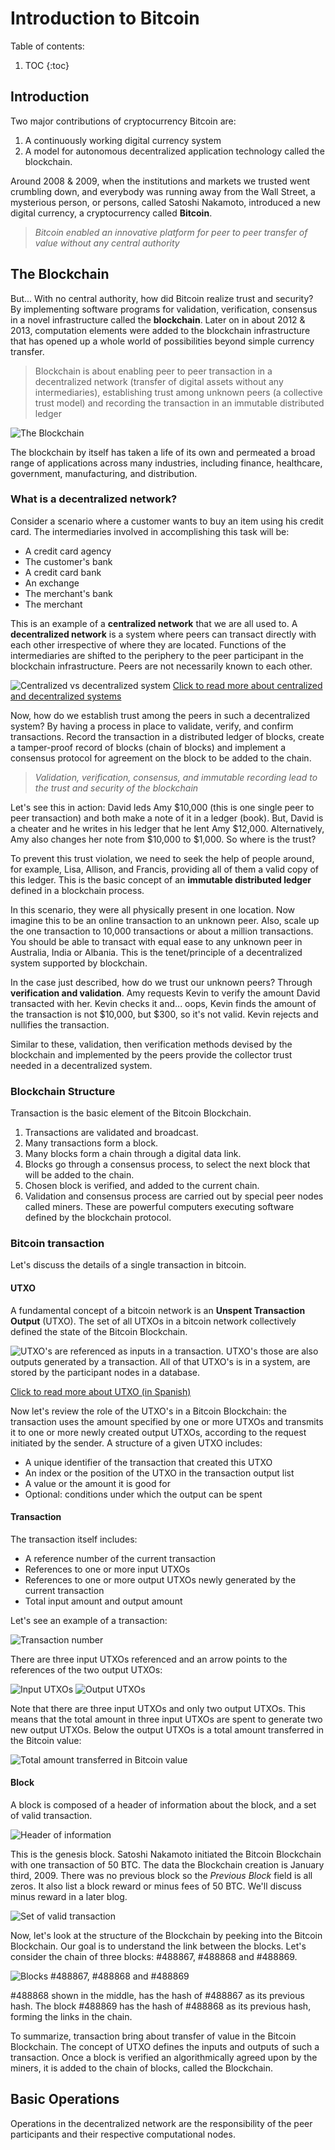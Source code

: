 # Introduction to Bitcoin
Table of contents:

1. TOC
{:toc}

## Introduction

Two major contributions of cryptocurrency Bitcoin are:
  1. A continuously working digital currency system
  2. A model for autonomous decentralized application technology called the blockchain.

Around 2008 & 2009, when the institutions and markets we trusted went crumbling down, and everybody was running away from the Wall Street, a mysterious person, or persons, called Satoshi Nakamoto, introduced a new digital currency, a cryptocurrency called **Bitcoin**. 

> *Bitcoin enabled an innovative platform for peer to peer transfer of value without any central authority*

## The Blockchain

But... With no central authority, how did Bitcoin realize trust and security? By implementing software programs for validation, verification, consensus in a novel infrastructure called the **blockchain**. 
Later on in about 2012 & 2013, computation elements were added to the blockchain infrastructure that has opened up a whole world of possibilities beyond simple currency transfer.

> Blockchain is about enabling peer to peer transaction in a decentralized network (transfer of digital assets without any intermediaries), establishing trust among unknown peers (a collective trust model) and recording the transaction in an immutable distributed ledger

![](/My-Blockchain-Book/images/Intro-Blockchain.jpg "The Blockchain")

The blockchain by itself has taken a life of its own and permeated a broad range of applications across many industries, including finance, healthcare, government, manufacturing, and distribution. 


### What is a decentralized network?

Consider a scenario where a customer wants to buy an item using his credit card. The intermediaries involved in accomplishing this task will be: 
- A credit card agency
- The customer's bank
- A credit card bank
- An exchange
- The merchant's bank
- The merchant

This is an example of a **centralized network** that we are all used to.
A **decentralized network** is a system where peers can transact directly with each other irrespective of where they are located. Functions of the intermediaries are shifted to the periphery to the peer participant in the blockchain infrastructure. Peers are not necessarily known to each other. 

![](/My-Blockchain-Book/images/Centralized-Decentralized.png "Centralized vs decentralized system")
[Click to read more about centralized and decentralized systems](https://medium.com/hackernoon/centralization-vs-decentralization-the-best-and-worst-of-both-worlds-7bfdd628ad09)

Now, how do we establish trust among the peers in such a decentralized system? By having a process in place to validate, verify, and confirm transactions. Record the transaction in a distributed ledger of blocks, create a tamper-proof record of blocks (chain of blocks) and implement a consensus protocol for agreement on the block to be added to the chain.

> *Validation, verification, consensus, and immutable recording lead to the trust and security of the blockchain*

Let's see this in action: David leds Amy $10,000 (this is one single peer to peer transaction) and both make a note of it in a ledger (book). But, David is a cheater and he writes in his ledger that he lent Amy $12,000. Alternatively, Amy also changes her note from $10,000 to $1,000. So where is the trust?

To prevent this trust violation, we need to seek the help of people around, for example, Lisa, Allison, and Francis, providing all of them a valid copy of this ledger. This is the basic concept of an **immutable distributed ledger** defined in a blockchain process. 

In this scenario, they were all physically present in one location. Now imagine this to be an online transaction to an unknown peer. Also, scale up the one transaction to 10,000 transactions or about a million transactions. You should be able to transact with equal ease to any unknown peer in Australia, India or Albania. 
This is the tenet/principle of a decentralized system supported by blockchain. 

In the case just described, how do we trust our unknown peers? Through **verification and validation**. Amy requests Kevin to verify the amount David transacted with her. Kevin checks it and... oops, Kevin finds the amount of the transaction is not $10,000, but $300, so it's not valid. Kevin rejects and nullifies the transaction.

Similar to these, validation, then verification methods devised by the blockchain and implemented by the peers provide the collector trust needed in a decentralized system.  

### Blockchain Structure

Transaction is the basic element of the Bitcoin Blockchain.
1. Transactions are validated and broadcast.
2. Many transactions form a block.
3. Many blocks form a chain through a digital data link.
4. Blocks go through a consensus process, to select the next block that will be added to the chain. 
5. Chosen block is verified, and added to the current chain. 
6. Validation and consensus process are carried out by special peer nodes called miners. These are powerful computers executing software defined by the blockchain protocol.

### Bitcoin transaction

Let's discuss the details of a single transaction in bitcoin.

#### UTXO

A fundamental concept of a bitcoin network is an **Unspent Transaction Output** (UTXO). The set of all UTXOs in a bitcoin network collectively defined the state of the Bitcoin Blockchain. 

![](/My-Blockchain-Book/images/UTXO.PNG "UTXO's are referenced as inputs in a transaction. UTXO's those are also outputs generated by a transaction. All of that UTXO's is in a system, are stored by the participant nodes in a database.") 

[Click to read more about UTXO (in Spanish)](https://academy.bit2me.com/que-es-una-utxo/)

Now let's review the role of the UTXO's in a Bitcoin Blockchain: the transaction uses the amount specified by one or more UTXOs and transmits it to one or more newly created output UTXOs, according to the request initiated by the sender. A structure of a given UTXO includes:
- A unique identifier of the transaction that created this UTXO
- An index or the position of the UTXO in the transaction output list
- A value or the amount it is good for
- Optional: conditions under which the output can be spent 

#### Transaction

The transaction itself includes:
- A reference number of the current transaction
- References to one or more input UTXOs
- References to one or more output UTXOs newly generated by the current transaction
- Total input amount and output amount

Let's see an example of a transaction:

![](/My-Blockchain-Book/images/Transaction-Number.PNG "Transaction number") 

There are three input UTXOs referenced and an arrow points to the references of the two output UTXOs:

![](/My-Blockchain-Book/images/Input-UTXO.PNG "Input UTXOs") 
![](/My-Blockchain-Book/images/Output-UTXO.PNG "Output UTXOs") 

Note that there are three input UTXOs and only two output UTXOs. This means that the total amount in three input UTXOs are spent to generate two new output UTXOs. Below the output UTXOs is a total amount transferred in the Bitcoin value:

![](/My-Blockchain-Book/images/BTC-total-value.PNG "Total amount transferred in Bitcoin value") 

#### Block

A block is composed of a header of information about the block, and a set of valid transaction. 

![](/My-Blockchain-Book/images/Block-header.PNG "Header of information")

This is the genesis block. Satoshi Nakamoto initiated the Bitcoin Blockchain with one transaction of 50 BTC. The data the Blockchain creation is January third, 2009.
There was no previous block so the *Previous Block* field is all zeros. It also list a block reward or minus fees of 50 BTC. We'll discuss minus reward in a later blog.

![](/My-Blockchain-Book/images/Block-transaction.PNG "Set of valid transaction")

Now, let's look at the structure of the Blockchain by peeking into the Bitcoin Blockchain. Our goal is to understand the link between the blocks.
Let's consider the chain of three blocks: #488867, #488868 and #488869. 

![](/My-Blockchain-Book/images/Block-link.PNG "Blocks #488867, #488868 and #488869")

#488868 shown in the middle, has the hash of #488867 as its previous hash. The block #488869 has the hash of #488868 as its previous hash, forming the links in the chain.

To summarize, transaction bring about transfer of value in the Bitcoin Blockchain. The concept of UTXO defines the inputs and outputs of such a transaction.
Once a block is verified an algorithmically agreed upon by the miners, it is added to the chain of blocks, called the Blockchain. 

## Basic Operations

Operations in the decentralized network are the responsibility of the peer participants and their respective computational nodes. 

